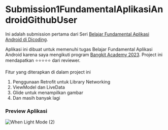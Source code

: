 # Submission1FundamentalAplikasiAndroidGithubUser
Ini adalah submission pertama dari Seri [Belajar Fundamental Aplikasi Android di Dicoding](https://www.dicoding.com/academies/14).

Aplikasi ini dibuat untuk memenuhi tugas Belajar Fundamental Aplikasi Android karena saya mengikuti program [Bangkit Academy 2023](https://bangkit.academy).
Project ini mendapatkan :star::star::star::star::star: dari reviewer.

Fitur yang diterapkan di dalam project ini
1. Penggunaan Retrofit untuk Library Networking
2. ViewModel dan LiveData
3. Glide untuk menampilkan gambar
4. Dan masih banyak lagi 

### Preview Aplikasi
![When Light Mode (2)](https://user-images.githubusercontent.com/97342935/230489539-43839719-a692-41dd-8d36-4ecdebaea888.png)

